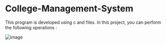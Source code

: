 # College-Management-System
This program is developed using c and files.
In this project, you can perform the following operations :

![image](https://github.com/srikantamaparna/College-Management-System/assets/144920075/b8235647-e2e6-4b85-ba04-efa28d414e89)
